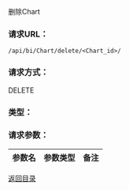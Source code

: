 删除Chart

### **请求URL：**

`/api/bi/Chart/delete/<Chart_id>/`

### **请求方式：**

DELETE

### **类型：**

### **请求参数：**

|参数名|参数类型|备注|
|:--|:--|:--|

[返回目录](../base.md)